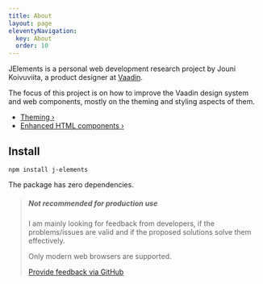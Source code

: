 ```yaml
---
title: About
layout: page
eleventyNavigation:
  key: About
  order: 10
---
```


JElements is a personal web development research project by Jouni Koivuviita, a product designer at [Vaadin](https://vaadin.com).

The focus of this project is on how to improve the Vaadin design system and web components, mostly on the theming and styling aspects of them.

- [Theming ›](/theme)
- [Enhanced HTML components ›](/components)

## Install

```shell
npm install j-elements
```

The package has zero dependencies.
<module-size></module-size>

> ##### Not recommended for production use
> I am mainly looking for feedback from developers, if the problems/issues are valid and if the proposed solutions solve them effectively.
>
> Only modern web browsers are supported.
>
> [Provide feedback via GitHub](https://github.com/jouni/j-elements/issues)
